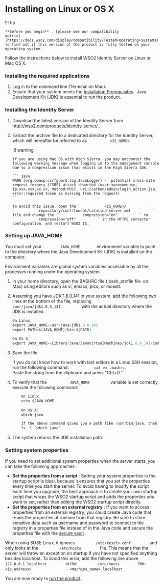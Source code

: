 # Installing on Linux or OS X

!!! tip
    
    **Before you begin** , [please see our compatibility
    matrix](https://docs.wso2.com/display/compatibility/Tested+Operating+Systems)
    to find out if this version of the product is fully tested on your
    operating system.
    

Follow the instructions below to install WSO2 Identity Server on Linux
or Mac OS X.

### Installing the required applications

1.  Log in to the command line (Terminal on Mac).
2.  Ensure that your system meets the [Installation
    Prerequisites](_Installation_Prerequisites_).  Java Development Kit
    (JDK) is essential to run the product.

### Installing the Identity Server

1.  Download the latest version of the Identity Server from
    <http://wso2.com/products/identity-server/> .
2.  Extract the archive file to a dedicated directory for the Identity
    Server, which will hereafter be referred to as
    `           <IS_HOME>          ` .

    !!! warning
    
        If you are using Mac OS with High Sierra, you may encounter the
        following warning message when logging in to the management console
        due to a compression issue that exists in the High Sierra SDK.
    
        ``` java
        WARN {org.owasp.csrfguard.log.JavaLogger} -  potential cross-site request forgery (CSRF) attack thwarted (user:<anonymous>, ip:xxx.xxx.xx.xx, method:POST, uri:/carbon/admin/login_action.jsp, error:required token is missing from the request)
        ```
    
        To avoid this issue, open the `           <IS_HOME>/          `
        `           repository/conf/tomcat/catalina-server.xml          `
        file and change the `           compression="on"          ` to
        `           compression="off"          ` in the HTTPS connector
        configuration, and restart WSO2 IS.
    

### Setting up JAVA\_HOME

You must set your `         JAVA_HOME        ` environment variable to
point to the directory where the Java Development Kit (JDK) is installed
on the computer.

Environment variables are global system variables accessible by all the
processes running under the operating system.

1.  In your home directory, open the BASHRC file (.bash\_profile file 
    on Mac) using editors such as vi, emacs, pico, or mcedit.
2.  Assuming you have JDK 1.8.0\_141 in your system, add the following
    two lines at the bottom of the file, replacing
    `           /usr/java/jdk1.8.0_141          ` with the actual
    directory where the JDK is installed.

    ``` java
    On Linux:
    export JAVA_HOME=/usr/java/jdk1.8.0_141
    export PATH=${JAVA_HOME}/bin:${PATH}
     
    On OS X:
    export JAVA_HOME=/Library/Java/JavaVirtualMachines/jdk1.8.0_141/Contents/Home
    ```

3.  Save the file.

    If you do not know how to work with text editors in a Linux SSH
    session, run the following command:
    `            cat >> .bashrc.           ` Paste the string from the
    clipboard and press "Ctrl+D."

4.  To verify that the `           JAVA_HOME          ` variable is set
    correctly, execute the following command:

    ``` java
        On Linux:
        echo $JAVA_HOME
         
        On OS X:
        which java
    
        If the above command gives you a path like /usr/bin/java, then it is a symbolic link to the real location. To get the real location, run the following:
        ls -l `which java`
    ```

5.  The system returns the JDK installation path.

### Setting system properties

If you need to set additional system properties when the server starts,
you can take the following approaches:

-   **Set the properties from a script** : Setting your system
    properties in the startup script is ideal, because it ensures that
    you set the properties every time you start the server. To avoid
    having to modify the script each time you upgrade, the best approach
    is to create your own startup script that wraps the WSO2 startup
    script and adds the properties you want to set, rather than editing
    the WSO2 startup script directly.
-   **Set the properties from an external registry** : If you want to
    access properties from an external registry, you could create Java
    code that reads the properties at runtime from that registry. Be
    sure to store sensitive data such as username and password to
    connect to the registry in a properties file instead of in the Java
    code and secure the properties file with the [secure
    vault](https://docs.wso2.com/display/Carbon420/Carbon+Secure+Vault+Implementation)
    .

When using SUSE Linux, it ignores `          /etc/resolv.conf         `
and only looks at the `          /etc/hosts         ` file. This means
that the server will throw an exception on startup if you have not
specified anything besides localhost. To avoid this error, add the
following line above `          127.0.0.1 localhost         ` in the
`          /etc/hosts         ` file: `          <ip_address>         `
`          <machine_name> localhost         `

You are now ready to [run the product](_Running_the_Product_).
